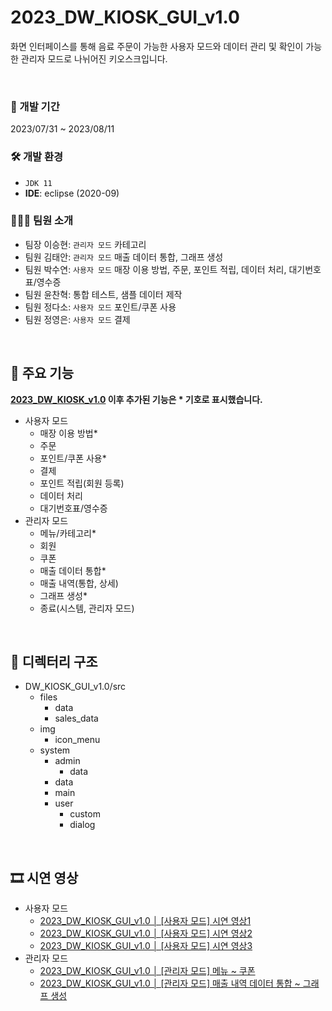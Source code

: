 # 2023_DW_KIOSK_GUI_v1.0
화면 인터페이스를 통해 음료 주문이 가능한 사용자 모드와 데이터 관리 및 확인이 가능한 관리자 모드로 나뉘어진 키오스크입니다.

<br>

### 📅 개발 기간
2023/07/31 ~ 2023/08/11

### 🛠️ 개발 환경
+ `JDK 11`
+ **IDE**: eclipse (2020-09)

### 🧑‍🤝‍🧑 팀원 소개
+ 팀장 이승현: `관리자 모드` 카테고리
+ 팀원 김태안: `관리자 모드` 매출 데이터 통합, 그래프 생성
+ 팀원 박수연: `사용자 모드` 매장 이용 방법, 주문, 포인트 적립, 데이터 처리, 대기번호표/영수증
+ 팀원 윤찬혁: 통합 테스트, 샘플 데이터 제작
+ 팀원 정다소: `사용자 모드` 포인트/쿠폰 사용
+ 팀원 정영은: `사용자 모드` 결제

<br>


## 📌 주요 기능
**[2023_DW_KIOSK_v1.0](https://github.com/sypark8393/2023_DW_KIOSK_v1.0) 이후 추가된 기능은 * 기호로 표시했습니다.**
+ 사용자 모드
  + 매장 이용 방법*
  + 주문
  + 포인트/쿠폰 사용*
  + 결제
  + 포인트 적립(회원 등록)
  + 데이터 처리
  + 대기번호표/영수증
+ 관리자 모드
  + 메뉴/카테고리*
  + 회원
  + 쿠폰
  + 매출 데이터 통합*
  + 매출 내역(통합, 상세)
  + 그래프 생성*
  + 종료(시스템, 관리자 모드)


<br>

## 📁 디렉터리 구조
+ DW_KIOSK_GUI_v1.0/src
  + files
    + data
    + sales_data
  + img
    +  icon_menu
  + system
    + admin
      + data
    + data
    + main
    + user
      + custom
      + dialog

<br>

## 🎞️ 시연 영상
+ 사용자 모드
  + [2023_DW_KIOSK_GUI_v1.0 │ [사용자 모드] 시연 영상1](https://youtu.be/dvVvMZMSJLY)
  + [2023_DW_KIOSK_GUI_v1.0 │ [사용자 모드] 시연 영상2](https://youtu.be/Xwe9DajxbBM)
  + [2023_DW_KIOSK_GUI_v1.0 │ [사용자 모드] 시연 영상3](https://youtu.be/uo37ZsxBNMo)
+ 관리자 모드
  + [2023_DW_KIOSK_GUI_v1.0 │ [관리자 모드] 메뉴 ~ 쿠폰](https://youtu.be/oeHpDQyGRL4)
  + [2023_DW_KIOSK_GUI_v1.0 │ [관리자 모드] 매출 내역 데이터 통합 ~ 그래프 생성](https://youtu.be/K5qd8t59T1o)
